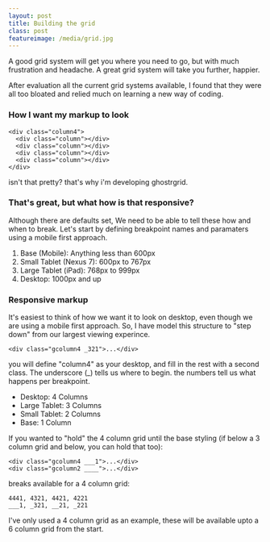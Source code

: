 ```yaml
---
layout: post
title: Building the grid
class: post
featureimage: /media/grid.jpg
---
```


A good grid system will get you where you need to go, but with much frustration and headache. A great grid system will take you further, happier.

After evaluation all the current grid systems available, I found that they were all too bloated and relied much on learning a new way of coding.

### How I want my markup to look
    <div class="column4">
      <div class="column"></div>
      <div class="column"></div>
      <div class="column"></div>
      <div class="column"></div>
    </div>

isn't that pretty? that's why i'm developing ghostrgrid.

### That's great, but what how is that responsive?
Although there are defaults set, We need to be able to tell these how and when to break. Let's start by defining breakpoint names and paramaters using a mobile first approach.

1. Base (Mobile): Anything less than 600px
2. Small Tablet (Nexus 7): 600px to 767px
3. Large Tablet (iPad): 768px to 999px
4. Desktop: 1000px and up <!-- (to 1239px) -->
<!-- 5. Cinema: 1240px and up (Not implemented, for now) -->

### Responsive markup

It's easiest to think of how we want it to look on desktop, even though we are using a mobile first approach.  So, I have model this structure to "step down" from our largest viewing experince.  

    <div class="gcolumn4 _321">...</div>

you will define "column4" as your desktop, and fill in the rest with a second class. The underscore (_) tells us where to begin. the numbers tell us what happens per breakpoint.
- Desktop: 4 Columns
- Large Tablet: 3 Columns
- Small Tablet: 2 Columns
- Base: 1 Column

If you wanted to "hold" the 4 column grid until the base styling (if below a 3 column grid and below, you can hold that too):

    <div class="gcolumn4 ___1">...</div>
    <div class="gcolumn2 ____">...</div>

breaks available for a 4 column grid: 

    4441, 4321, 4421, 4221
    ___1, _321, __21, _221

I've only used a 4 column grid as an example, these will be available upto a 6 column grid from the start.

